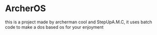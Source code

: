 # ArcherOS
this is a project made by archerman cool and StepUpA.M.C, it uses batch code to make a dos based os for your enjoyment
